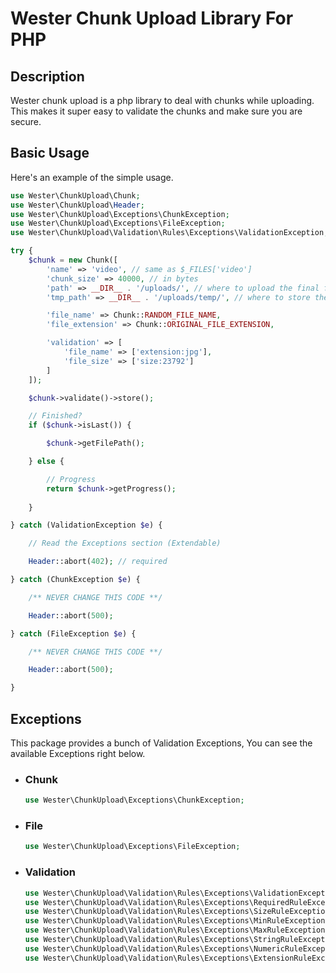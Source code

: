 # Wester Chunk Upload Library For PHP

## Description
Wester chunk upload is a php library to deal with chunks while uploading. This makes it super easy to validate the chunks and make sure you are secure.

## Basic Usage
Here's an example of the simple usage.
```php
use Wester\ChunkUpload\Chunk;
use Wester\ChunkUpload\Header;
use Wester\ChunkUpload\Exceptions\ChunkException;
use Wester\ChunkUpload\Exceptions\FileException;
use Wester\ChunkUpload\Validation\Rules\Exceptions\ValidationException;

try {
    $chunk = new Chunk([
        'name' => 'video', // same as $_FILES['video']
        'chunk_size' => 40000, // in bytes
        'path' => __DIR__ . '/uploads/', // where to upload the final file
        'tmp_path' => __DIR__ . '/uploads/temp/', // where to store the temp chunks

        'file_name' => Chunk::RANDOM_FILE_NAME,
        'file_extension' => Chunk::ORIGINAL_FILE_EXTENSION,

        'validation' => [
            'file_name' => ['extension:jpg'],
            'file_size' => ['size:23792']
        ]
    ]);

    $chunk->validate()->store();

    // Finished?
    if ($chunk->isLast()) {

        $chunk->getFilePath();

    } else {

        // Progress
        return $chunk->getProgress();
        
    }

} catch (ValidationException $e) {

    // Read the Exceptions section (Extendable)

    Header::abort(402); // required

} catch (ChunkException $e) {

    /** NEVER CHANGE THIS CODE **/

    Header::abort(500);

} catch (FileException $e) {

    /** NEVER CHANGE THIS CODE **/

    Header::abort(500);

}
```

## Exceptions
This package provides a bunch of Validation Exceptions, You can see the available Exceptions right below.

* ### Chunk
    ```php
    use Wester\ChunkUpload\Exceptions\ChunkException;
    ```

* ### File
    ```php
    use Wester\ChunkUpload\Exceptions\FileException;
    ```

* ### Validation
    ```php
    use Wester\ChunkUpload\Validation\Rules\Exceptions\ValidationException;
    use Wester\ChunkUpload\Validation\Rules\Exceptions\RequiredRuleException;
    use Wester\ChunkUpload\Validation\Rules\Exceptions\SizeRuleException;
    use Wester\ChunkUpload\Validation\Rules\Exceptions\MinRuleException;
    use Wester\ChunkUpload\Validation\Rules\Exceptions\MaxRuleException;
    use Wester\ChunkUpload\Validation\Rules\Exceptions\StringRuleException;
    use Wester\ChunkUpload\Validation\Rules\Exceptions\NumericRuleException;
    use Wester\ChunkUpload\Validation\Rules\Exceptions\ExtensionRuleException;
    ```
